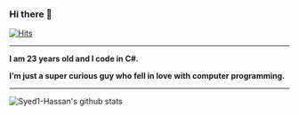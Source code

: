 ### **Hi there** 👋
[![Hits](https://hits.seeyoufarm.com/api/count/incr/badge.svg?url=https%3A%2F%2Fgithub.com%2FSyed1-Hassan&count_bg=%230A17DD&title_bg=%23555555&icon=&icon_color=%23E7E7E7&title=hits&edge_flat=false)](https://hits.seeyoufarm.com)
**** 


**I am 23 years old and I code in **C#**.**

****I’m just a super curious guy who fell in love with computer programming.****




****




![Syed1-Hassan's github stats](https://github-readme-stats.vercel.app/api?username=Syed1-Hassan&count_private=true&show_icons=true&theme=radical)


